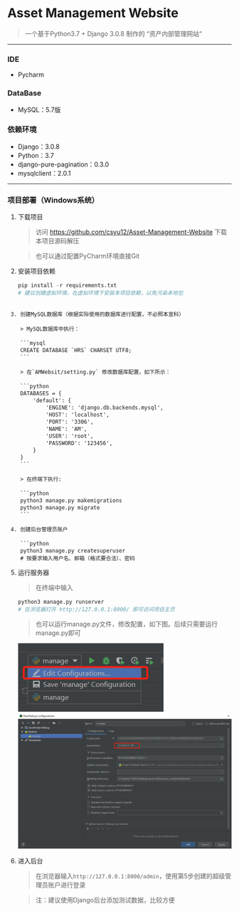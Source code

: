 # Asset Management Website

> 一个基于Python3.7 + Django 3.0.8 制作的 “资产内部管理网站“

------

### IDE

- Pycharm

### DataBase

- MySQL：5.7版

### 依赖环境

- Django：3.0.8
- Python：3.7
- django-pure-pagination：0.3.0
- mysqlclient：2.0.1


------

### 项目部署（Windows系统）

 1. 下载项目

    > 访问 https://github.com/csyu12/Asset-Management-Website 下载本项目源码解压

    > 也可以通过配置PyCharm环境直接Git

 2. 安装项目依赖

    ```python
    pip install -r requirements.txt
    # 建议创建虚拟环境，在虚拟环境下安装本项目依赖，以免污染本地包
```
    
 3. 创建MySQL数据库（根据实际使用的数据库进行配置，不必照本宣科）

    > MySQL数据库中执行：

    ```mysql
    CREATE DATABASE `HRS` CHARSET UTF8;
    ```

    > 在`AMWebsit/setting.py` 修改数据库配置，如下所示：

    ```python
    DATABASES = {
        'default': {
            'ENGINE': 'django.db.backends.mysql',
            'HOST': 'localhost',
            'PORT': '3306',
            'NAME': 'AM',
            'USER': 'root',
            'PASSWORD': '123456',
        }
    }
    ```

    > 在终端下执行:

    ```python
    python3 manage.py makemigrations
    python3 manage.py migrate
    ```

 4. 创建后台管理员账户

    ```python
    python3 manage.py createsuperuser
    # 按要求输入用户名、邮箱（格式要合法）、密码
```
    
 5. 运行服务器

    > 在终端中输入

    ```python
    python3 manage.py runserver
    # 在浏览器打开 http://127.0.0.1:8000/ 即可访问项目主页
    ```

    > 也可以运行manage.py文件，修改配置，如下图。后续只需要运行manage.py即可

    ![Image text](README_IMG/3.png)
    ![Image text](README_IMG/manage.jpg)  

 6. 进入后台

    > 在浏览器输入`http://127.0.0.1:8000/admin`，使用第5步创建的超级管理员账户进行登录

    > 注：建议使用Django后台添加测试数据，比较方便